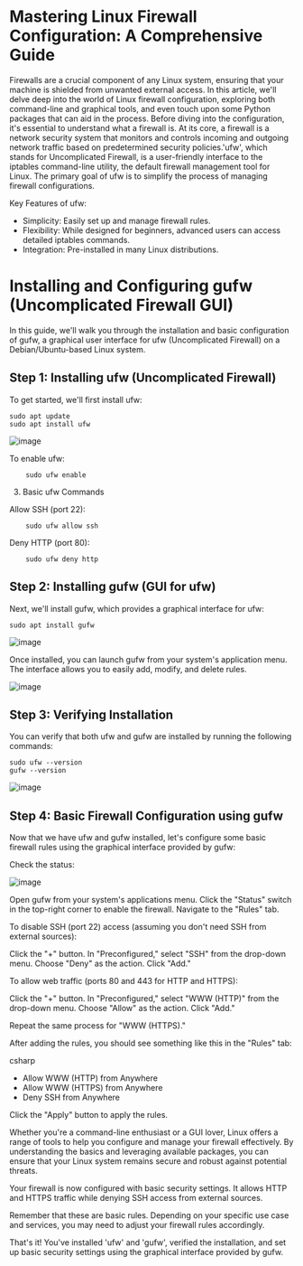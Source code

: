 # Mastering Linux Firewall Configuration: A Comprehensive Guide

Firewalls are a crucial component of any Linux system, ensuring that your machine is shielded from unwanted external access. In this article, we'll delve deep into the world of Linux firewall configuration, exploring both command-line and graphical tools, and even touch upon some Python packages that can aid in the process. Before diving into the configuration, it's essential to understand what a firewall is. At its core, a firewall is a network security system that monitors and controls incoming and outgoing network traffic based on predetermined security policies.'ufw', which stands for Uncomplicated Firewall, is a user-friendly interface to the iptables command-line utility, the default firewall management tool for Linux. The primary goal of ufw is to simplify the process of managing firewall configurations.

Key Features of ufw:

- Simplicity: Easily set up and manage firewall rules.
- Flexibility: While designed for beginners, advanced users can access detailed iptables commands.
- Integration: Pre-installed in many Linux distributions.

# Installing and Configuring gufw (Uncomplicated Firewall GUI)

In this guide, we'll walk you through the installation and basic configuration of gufw, a graphical user interface for ufw (Uncomplicated Firewall) on a Debian/Ubuntu-based Linux system.
## Step 1: Installing ufw (Uncomplicated Firewall)

To get started, we'll first install ufw:
    
    sudo apt update
    sudo apt install ufw

![image](https://github.com/testcomputer/rando-linux-build/assets/104815254/230cb6d5-a4ab-429f-97b0-4eba109b1ecd)

To enable ufw:

        sudo ufw enable

3. Basic ufw Commands

Allow SSH (port 22):

        sudo ufw allow ssh

Deny HTTP (port 80):

        sudo ufw deny http

## Step 2: Installing gufw (GUI for ufw)


Next, we'll install gufw, which provides a graphical interface for ufw:

    sudo apt install gufw

![image](https://github.com/testcomputer/rando-linux-build/assets/104815254/50d6aa2a-a12a-4754-8632-4740de66e199)

Once installed, you can launch gufw from your system's application menu. The interface allows you to easily add, modify, and delete rules.

![image](https://github.com/testcomputer/linux-build/assets/104815254/644a92a6-b4a5-4902-88a6-87c136352a19)


## Step 3: Verifying Installation

You can verify that both ufw and gufw are installed by running the following commands:

    sudo ufw --version
    gufw --version

![image](https://github.com/testcomputer/rando-linux-build/assets/104815254/6d55337b-cbb2-4941-b59e-0ca3bcc1e133)

## Step 4: Basic Firewall Configuration using gufw

Now that we have ufw and gufw installed, let's configure some basic firewall rules using the graphical interface provided by gufw:

Check the status:

![image](https://github.com/testcomputer/rando-linux-build/assets/104815254/2c07be71-acca-47bf-9900-143d5e1cb620)

Open gufw from your system's applications menu.
    Click the "Status" switch in the top-right corner to enable the firewall.
    Navigate to the "Rules" tab.

To disable SSH (port 22) access (assuming you don't need SSH from external sources):

Click the "+" button.
    In "Preconfigured," select "SSH" from the drop-down menu.
    Choose "Deny" as the action.
    Click "Add."

To allow web traffic (ports 80 and 443 for HTTP and HTTPS):

Click the "+" button.
    In "Preconfigured," select "WWW (HTTP)" from the drop-down menu.
    Choose "Allow" as the action.
    Click "Add."

Repeat the same process for "WWW (HTTPS)."

After adding the rules, you should see something like this in the "Rules" tab:

csharp

- Allow WWW (HTTP) from Anywhere
- Allow WWW (HTTPS) from Anywhere
- Deny SSH from Anywhere

Click the "Apply" button to apply the rules.

Whether you're a command-line enthusiast or a GUI lover, Linux offers a range of tools to help you configure and manage your firewall effectively. By understanding the basics and leveraging available packages, you can ensure that your Linux system remains secure and robust against potential threats.

Your firewall is now configured with basic security settings. It allows HTTP and HTTPS traffic while denying SSH access from external sources.

Remember that these are basic rules. Depending on your specific use case and services, you may need to adjust your firewall rules accordingly.

That's it! You've installed 'ufw' and 'gufw', verified the installation, and set up basic security settings using the graphical interface provided by gufw.


